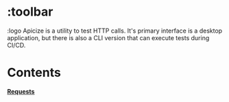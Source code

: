 # :toolbar 

:logo 
Apicize is a utility to test HTTP calls.  It's primary interface is a desktop application, but there is also a CLI version that can execute tests during CI/CD.

# Contents

[**Requests**](help:requests)